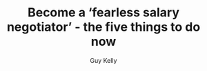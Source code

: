---
title: Become a ‘fearless salary negotiator’ - the five things to do now
publication: The Telegraph
article_url: https://www.telegraph.co.uk/men/thinking-man/become-fearless-salary-negotiator-five-things-do-now/
author: Guy Kelly
thumbnail: telegraph.png
---